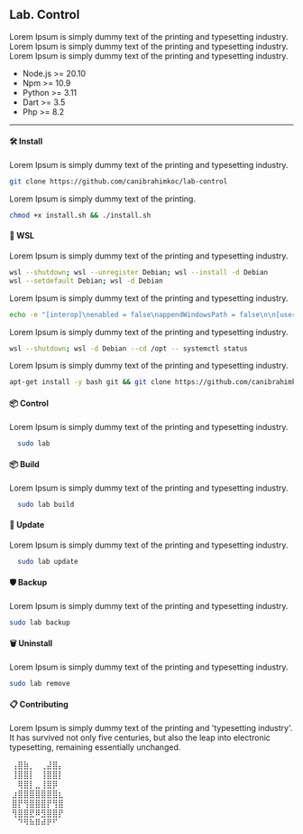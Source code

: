 ## Lab. Control

Lorem Ipsum is simply dummy text of the printing and typesetting industry. Lorem Ipsum is simply dummy text of the printing and typesetting industry. Lorem Ipsum is simply dummy text of the printing and typesetting industry.

- Node.js >= 20.10
- Npm >= 10.9
- Python >= 3.11
- Dart >= 3.5
- Php  >= 8.2

<hr>

#### 🛠️ Install

Lorem Ipsum is simply dummy text of the printing and typesetting industry.

```bash
git clone https://github.com/canibrahimkoc/lab-control
```

Lorem Ipsum is simply dummy text of the printing.

```bash
chmod +x install.sh && ./install.sh
```

#### 🔑 WSL

Lorem Ipsum is simply dummy text of the printing and typesetting industry.

```bash
wsl --shutdown; wsl --unregister Debian; wsl --install -d Debian
wsl --setdefault Debian; wsl -d Debian
```
Lorem Ipsum is simply dummy text of the printing and typesetting industry.
```bash
echo -e "[interop]\nenabled = false\nappendWindowsPath = false\n\n[user]\ndefault = root\n\n[boot]\nsystemd = true" | sudo tee /etc/wsl.conf > /dev/null
```
Lorem Ipsum is simply dummy text of the printing and typesetting industry.

```bash
wsl --shutdown; wsl -d Debian --cd /opt -- systemctl status
```
Lorem Ipsum is simply dummy text of the printing and typesetting industry.

```bash
apt-get install -y bash git && git clone https://github.com/canibrahimkoc/lab-control /opt/lab-control && cd /opt/lab-control && chmod +x install.sh && ./install.sh
```

#### 📦 Control

Lorem Ipsum is simply dummy text of the printing and typesetting industry.

```bash
  sudo lab
```

#### 📦 Build

Lorem Ipsum is simply dummy text of the printing and typesetting industry.

```bash
  sudo lab build
```

#### 🔄 Update

Lorem Ipsum is simply dummy text of the printing and typesetting industry.

```bash
  sudo lab update
```

#### 🛡️ Backup

Lorem Ipsum is simply dummy text of the printing and typesetting industry.

```bash
sudo lab backup
```

#### 🗑️ Uninstall

Lorem Ipsum is simply dummy text of the printing and typesetting industry.

```bash
sudo lab remove
```

#### 📋 Contributing

Lorem Ipsum is simply dummy text of the printing and 'typesetting industry'. It has survived not only five centuries, but also the leap into electronic typesetting, remaining essentially unchanged.
 
&nbsp;⢠⣿⣷⡀⠀⢀⣼⣿⡄  </br>
&nbsp;⢸⣿⣿⡇⠀⢸⣿⣿⡇  </br>
&nbsp;⠀⢿⣿⡇⣀⢸⣿⡿⠀  </br>
&nbsp;⣰⣿⣿⣿⣿⣿⣿⣿⣆  </br>
&nbsp;⣿⡟⢻⣿⣿⣿⡟⢻⣿  </br>
&nbsp;⢻⣿⣿⣟⠿⣻⣿⣿⡟  </br>
&nbsp;⠀⠙⠻⠷⠿⠾⠟⠋
